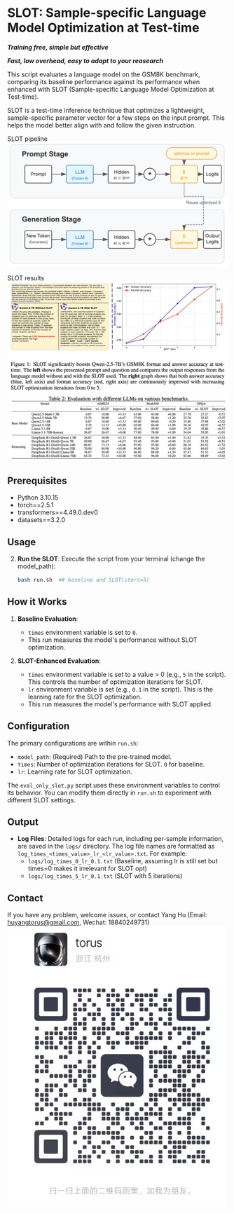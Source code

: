 # SLOT: Sample-specific Language Model Optimization at Test-time

***Training free, simple but effective***

***Fast, low overhead, easy to adapt to your reasearch***

This script evaluates a language model on the GSM8K benchmark, comparing its baseline performance against its performance when enhanced with SLOT (Sample-specific Language Model Optimization at Test-time).

SLOT is a test-time inference technique that optimizes a lightweight, sample-specific parameter vector for a few steps on the input prompt. This helps the model better align with and follow the given instruction.

SLOT pipeline
![](SLOT_pipeline.png)

SLOT results
![](result_gsm8k.png)
![](result_open_r1.png)


## Prerequisites

- Python 3.10.15
- torch==2.5.1
- transformers==4.49.0.dev0
- datasets==3.2.0

## Usage


2.  **Run the SLOT**:
    Execute the script from your terminal (change the model_path):
    ```bash
    bash run.sh  ## baseline and SLOT(iters=5)
    ```

## How it Works

1.  **Baseline Evaluation**:
    - `times` environment variable is set to `0`.
    - This run measures the model's performance without SLOT optimization.

2.  **SLOT-Enhanced Evaluation**:
    - `times` environment variable is set to a value > 0 (e.g., `5` in the script). This controls the number of optimization iterations for SLOT.
    - `lr` environment variable is set (e.g., `0.1` in the script). This is the learning rate for the SLOT optimization.
    - This run measures the model's performance with SLOT applied.

## Configuration

The primary configurations are within `run.sh`:

-   `model_path`: (Required) Path to the pre-trained model.
-   `times`: Number of optimization iterations for SLOT. `0` for baseline.
-   `lr`: Learning rate for SLOT optimization.

The `eval_only_slot.py` script uses these environment variables to control its behavior. You can modify them directly in `run.sh` to experiment with different SLOT settings.

## Output

-   **Log Files**: Detailed logs for each run, including per-sample information, are saved in the `logs/` directory. The log file names are formatted as `log_times_<times_value>_lr_<lr_value>.txt`.
    For example:
    - `logs/log_times_0_lr_0.1.txt` (Baseline, assuming lr is still set but times=0 makes it irrelevant for SLOT opt)
    - `logs/log_times_5_lr_0.1.txt` (SLOT with 5 iterations)
 
## Contact
If you have any problem, welcome issues, or contact Yang Hu (Email: huyangtorus@gmail.com, Wechat: 18840249731)
![](wechat_hy.png)
